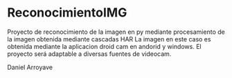 # ReconocimientoIMG
Proyecto de reconocimiento de la imagen en py mediante procesamiento de la imagen obtenida mediante cascadas HAR
La imagen en este caso es obtenida mediante la aplicacion droid cam en andorid y windows.
El proyecto será adaptable a diversas fuentes de videocam.







Daniel Arroyave 